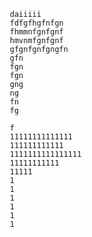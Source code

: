          daiiiii
         fdfgfhgfnfgn
         fhmmnfgnfgnf
         hmvnmfgnfgnf
         gfgnfgnfgngfn
         gfn
         fgn
         fgn
         gng
         ng
         fn
         fg

         f
         11111111111111
         111111111111
         1111111111111111
         11111111111
         11111
         1
         1
         1
         1
         1
         1
         


